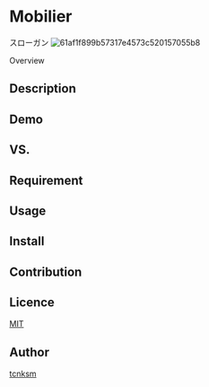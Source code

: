 # Mobilier
スローガン
![61af1f899b57317e4573c520157055b8](https://user-images.githubusercontent.com/85107534/126137774-c5a44c8d-f8b0-498c-960c-b21d28f3f1f3.jpeg)

Overview

## Description

## Demo

## VS. 

## Requirement

## Usage

## Install

## Contribution

## Licence

[MIT](https://github.com/tcnksm/tool/blob/master/LICENCE)

## Author

[tcnksm](https://github.com/tcnksm)

 
